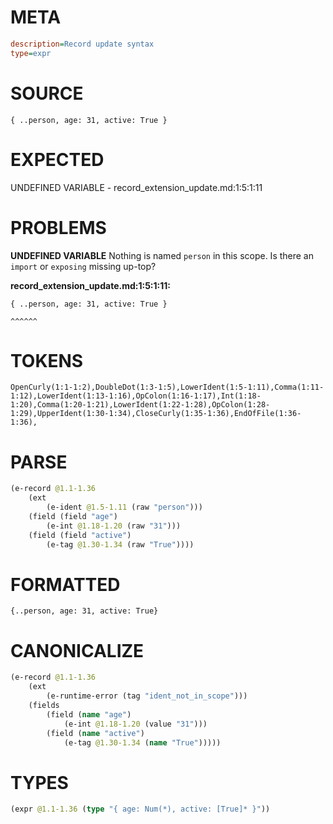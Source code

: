 # META
~~~ini
description=Record update syntax
type=expr
~~~
# SOURCE
~~~roc
{ ..person, age: 31, active: True }
~~~
# EXPECTED
UNDEFINED VARIABLE - record_extension_update.md:1:5:1:11
# PROBLEMS
**UNDEFINED VARIABLE**
Nothing is named `person` in this scope.
Is there an `import` or `exposing` missing up-top?

**record_extension_update.md:1:5:1:11:**
```roc
{ ..person, age: 31, active: True }
```
    ^^^^^^


# TOKENS
~~~zig
OpenCurly(1:1-1:2),DoubleDot(1:3-1:5),LowerIdent(1:5-1:11),Comma(1:11-1:12),LowerIdent(1:13-1:16),OpColon(1:16-1:17),Int(1:18-1:20),Comma(1:20-1:21),LowerIdent(1:22-1:28),OpColon(1:28-1:29),UpperIdent(1:30-1:34),CloseCurly(1:35-1:36),EndOfFile(1:36-1:36),
~~~
# PARSE
~~~clojure
(e-record @1.1-1.36
	(ext
		(e-ident @1.5-1.11 (raw "person")))
	(field (field "age")
		(e-int @1.18-1.20 (raw "31")))
	(field (field "active")
		(e-tag @1.30-1.34 (raw "True"))))
~~~
# FORMATTED
~~~roc
{..person, age: 31, active: True}
~~~
# CANONICALIZE
~~~clojure
(e-record @1.1-1.36
	(ext
		(e-runtime-error (tag "ident_not_in_scope")))
	(fields
		(field (name "age")
			(e-int @1.18-1.20 (value "31")))
		(field (name "active")
			(e-tag @1.30-1.34 (name "True")))))
~~~
# TYPES
~~~clojure
(expr @1.1-1.36 (type "{ age: Num(*), active: [True]* }"))
~~~
